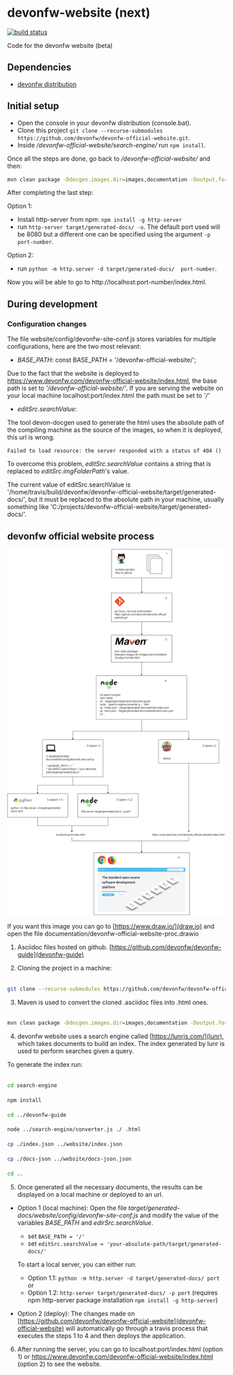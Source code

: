 # devonfw-website (next)

[![build status](https://travis-ci.com/devonfw/devonfw-official-website.svg?branch=master)](https://travis-ci.com/devonfw/devonfw-official-website)

Code for the devonfw website (beta)

## Dependencies

* [devonfw distribution](http://de-mucevolve02/files/devonfw/current/)

## Initial setup

* Open the console in your devonfw distribution (console.bat).
* Clone this project `git clone --recurse-submodules https://github.com/devonfw/devonfw-official-website.git`.
* Inside _/devonfw-official-website/search-engine/_ run `npm install`.

Once all the steps are done, go back to _/devonfw-official-website/_ and then:

```bash
mvn clean package -Ddocgen.images.dir=images,documentation -Doutput.format=html
```

After completing the last step:

Option 1:

* Install http-server from npm: `npm install -g http-server`
* run `http-server target/generated-docs/ -o`. The default port used will be 8080 but a different one can be specified using the argument `-p port-number`.

Option 2:

* run `python -m http.server -d target/generated-docs/  port-number`.


Now you will be able to go to http://localhost:port-number/index.html.

## During development

### Configuration changes
The file website/config/devonfw-site-conf.js stores variables for multiple configurations, here are the two most relevant:

* *BASE_PATH*: const BASE_PATH = '/devonfw-official-website/';

Due to the fact that the website is deployed to https://www.devonfw.com/devonfw-official-website/index.html, the base path is set to *'/devonfw-official-website/'*. If you are serving the website on your local machine localhost:port/index.html the path must be set to *'/'* 

* *editSrc.searchValue*:

The tool devon-docgen used to generate the html uses the absolute path of the compiling machine as the source of the images, so when it is deployed, this url is wrong.

```
Failed to load resource: the server responded with a status of 404 ()
```

To overcome this problem, *editSrc.searchValue* contains a string that is replaced to *editSrc.imgFolderPath*'s value.

The current value of editSrc.searchValue is '/home/travis/build/devonfw/devonfw-official-website/target/generated-docs/', but it must be replaced to the absolute path in your machine, usually something like 'C:/projects/devonfw-official-website/target/generated-docs/'.


## devonfw official website process

![devonfw official website process](documentation/devonfw-official-website-proc.png)

If you want this image you can go to [https://www.draw.io/](draw.io) and open the file documentation/devonfw-official-website-proc.drawio

1. Asciidoc files hosted on github. [https://github.com/devonfw/devonfw-guide](devonfw-guide) 

2. Cloning the project in a machine:

```bash

git clone --recurse-submodules https://github.com/devonfw/devonfw-official-website.git

```

3. Maven is used to convert the cloned .asciidoc files into .html ones.

```bash

mvn clean package -Ddocgen.images.dir=images,documentation -Doutput.format=html

```
  

4. devonfw website uses a search engine called [https://lunrjs.com/](lunr), which takes documents to build an index. The index generated by lunr is used to perform searches given a query.

To generate the index run:

  

```bash

cd search-engine

npm install

cd ../devonfw-guide

node ../search-engine/converter.js ./ .html

cp ./index.json ../website/index.json

cp ./docs-json ../website/docs-json.json

cd ..

```


5. Once generated all the necessary documents, the results can be displayed on a local machine or deployed to an url.
  * Option 1 (local machine):
  Open the file _target/generated-docs/website/config/devonfw-site-conf.js_ and modify the value of the variables _BASE_PATH_ and _edirSrc.searchValue_.
  
    * set `BASE_PATH = '/'`
    * set `editSrc.searchValue = 'your-absolute-path/target/generated-docs/'`

    To start a local server, you can either run:
    * Option 1.1: `python -m http.server -d target/generated-docs/ port` or
    * Option 1.2: `http-server target/generated-docs/ -p port` (requires npm http-server package installation `npm install -g http-server`)

* Option 2 (deploy):
The changes made on [https://github.com/devonfw/devonfw-official-website](devonfw-official-website) will automatically go through a travis process that executes the steps 1 to 4 and then deploys the application.

6. After running the server, you can go to localhost:port/index.html (option 1) or https://www.devonfw.com/devonfw-official-website/index.html (option 2) to see the website.

